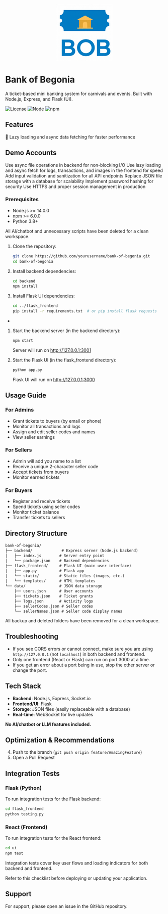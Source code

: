 <p align="center">
  <img src="flask_frontend/static/BOB picture.png" alt="Bank of Begonia Logo" width="180" />
</p>


# Bank of Begonia

A ticket-based mini banking system for carnivals and events. Built with Node.js, Express, and Flask (UI).


![License](https://img.shields.io/badge/license-MIT-blue.svg)
![Node](https://img.shields.io/badge/node->=14.0.0-green.svg)
![npm](https://img.shields.io/badge/npm->=6.0.0-red.svg)

## Features

 🚀 Lazy loading and async data fetching for faster performance

## Demo Accounts
 Use async file operations in backend for non-blocking I/O
 Use lazy loading and async fetch for logs, transactions, and images in the frontend for speed
 Add input validation and sanitization for all API endpoints
 Replace JSON file storage with a database for scalability
 Implement password hashing for security
 Use HTTPS and proper session management in production

### Prerequisites

- Node.js >= 14.0.0
- npm >= 6.0.0
- Python 3.8+


All AI/chatbot and unnecessary scripts have been deleted for a clean workspace.

1. Clone the repository:
   ```bash
   git clone https://github.com/yourusername/bank-of-begonia.git
   cd bank-of-begonia
   ```

2. Install backend dependencies:
   ```bash
   cd backend
   npm install
   ```

3. Install Flask UI dependencies:
   ```bash
   cd ../flask_frontend
   pip install -r requirements.txt  # or pip install flask requests
   ```

*

1. Start the backend server (in the backend directory):
   ```bash
   npm start
   ```
   Server will run on http://127.0.0.1:3001

2. Start the Flask UI (in the flask_frontend directory):
   ```bash
   python app.py
   ```
   Flask UI will run on http://127.0.0.1:3000



## Usage Guide

### For Admins
- Grant tickets to buyers (by email or phone)
- Monitor all transactions and logs
- Assign and edit seller codes and names
- View seller earnings

### For Sellers
- Admin will add you name to a list
- Receive a unique 2-character seller code
- Accept tickets from buyers
- Monitor earned tickets

### For Buyers
- Register and receive tickets
- Spend tickets using seller codes
- Monitor ticket balance
- Transfer tickets to sellers



## Directory Structure

```
bank-of-begonia/
├── backend/             # Express server (Node.js backend)
│   ├── index.js        # Server entry point
│   └── package.json    # Backend dependencies
├── flask_frontend/     # Flask UI (main user interface)
│   ├── app.py          # Flask app
│   └── static/         # Static files (images, etc.)
│   └── templates/      # HTML templates
└── data/               # JSON data storage
    ├── users.json      # User accounts
    ├── tickets.json    # Ticket grants
    ├── logs.json       # Activity logs
    ├── sellerCodes.json # Seller codes
    └── sellerNames.json # Seller code display names
```


All backup and deleted folders have been removed for a clean workspace.
## Troubleshooting

- If you see CORS errors or cannot connect, make sure you are using `http://127.0.0.1` (not `localhost`) in both backend and frontend.
- Only one frontend (React or Flask) can run on port 3000 at a time.
- If you get an error about a port being in use, stop the other server or change the port.




## Tech Stack

- **Backend**: Node.js, Express, Socket.io
- **Frontend/UI**: Flask
- **Storage**: JSON files (easily replaceable with a database)
- **Real-time**: WebSocket for live updates

**No AI/chatbot or LLM features included.**


## Optimization & Recommendations

4. Push to the branch (`git push origin feature/AmazingFeature`)
5. Open a Pull Request

## Integration Tests

### Flask (Python)
To run integration tests for the Flask backend:
```bash
cd flask_frontend
python testing.py
```

### React (Frontend)
To run integration tests for the React frontend:
```bash
cd ui
npm test
```

Integration tests cover key user flows and loading indicators for both backend and frontend.





Refer to this checklist before deploying or updating your application.
## Support

For support, please open an issue in the GitHub repository.